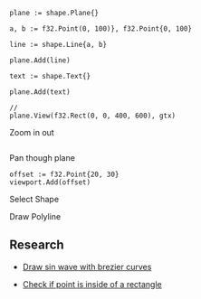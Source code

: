 


```
plane := shape.Plane{}

a, b := f32.Point(0, 100)}, f32.Point{0, 100}

line := shape.Line{a, b}

plane.Add(line)

text := shape.Text{}

plane.Add(text)

// 
plane.View(f32.Rect(0, 0, 400, 600), gtx)

```

Zoom in out 

```

```

Pan though plane

```
offset := f32.Point{20, 30}
viewport.Add(offset)
```

Select Shape

Draw Polyline

## Research

* [Draw sin wave with brezier curves](https://stackoverflow.com/questions/29022438/how-to-approximate-a-half-cosine-curve-with-bezier-paths-in-svg)

* [Check if point is inside of a rectangle](https://math.stackexchange.com/questions/190111/how-to-check-if-a-point-is-inside-a-rectangle)
